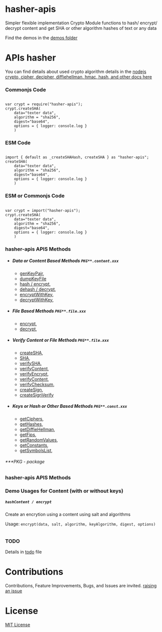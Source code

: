 # hasher-apis

Simpler flexible implementation Crypto Module functions to hash/ encrypt/ decrypt content and get SHA or other algorithm hashes of text or any data

Find the demos in the [demos folder](./demos)

# APIs hasher

You can find details about used crypto algorithm details in the [nodejs crypto, cipher, decipher, diffiehellman, hmac, hash, and other docs here](https://nodejs.org/api/crypto.html)


### Commonjs Code

```

var crypt = require("hasher-apis");
crypt.createSHA(
    data="texter data", 
    algorithm = "sha256", 
    digest="base64", 
    options = { logger: console.log }
    )

```

### ESM Code

```

import { default as _createSHAHash, createSHA } as "hasher-apis";
createSHA(
    data="texter data", 
    algorithm = "sha256", 
    digest="base64", 
    options = { logger: console.log }
    )

```

### ESM or Commonjs Code

```

var crypt = import("hasher-apis");
crypt.createSHA(
    data="texter data", 
    algorithm = "sha256", 
    digest="base64", 
    options = { logger: console.log }
    )

```


### hasher-apis APIS Methods


* ##### Data or Content Based Methods `PKG**.content.xxx`
    - [genKeyPair](#genkeypair), 
    - [dumpKeyFile](#dumpkeyfile)
    - [hash / encrypt](#encrypt), 
    - [dehash / decrypt](#decrypt), 
    - [encryptWithKey](#encryptwithkey), 
    - [decryptWithKey](#decryptwithkey),
* ##### File Based Methods `PKG**.file.xxx`
    - [encrypt](#fileencrypt), 
    - [decrypt](#filedecrypt), 
    <!-- - [hash](#hashfile), 
    - [dehash](#dehashfile),  -->
* ##### Verify Content or File Methods `PKG**.file.xxx`
    - [createSHA](#createsha), 
    - [SHA](#createsha), 
    - [verifySHA](#verifysha), 
    - [verifyContent](#verifyfilecontent), 
    - [verifyEncrypt](#verifyhashedfile), 
    - [verifyContent](#verifyhashedfile), 
    - [verifyChecksum](#verifyfile), 
    - [createSign](#createsign), 
    - [createSignVerify](#createsignverify)
* ##### Keys or Hash or Other Based Methods `PKG**.const.xxx`
    - [getCiphers](#getciphers), 
    - [getHashes](#gethashes), 
    - [getDiffieHellman](#getdiffiehellman), 
    - [getFips](#getfips), 
    - [getRandomValues](#getrandomvalues), 
    - [getConstants](#getconstants), 
    - [getSymbolsList](#getsymbolslist), 
    

###### ***PKG - package

### hasher-apis APIS Methods



### Demo Usages for Content (with or without keys)


##### <a name="crypt"></a> `hashContent / encrypt`

Create an encrytion using a content using salt and algorithms

Usage: `encrypt(data, salt, algorithm, keyAlgorithm, digest, options)`


```

```



### TODO

Details in [todo](./.todo) file


# Contributions

Contributions, Feature Improvements, Bugs, and Issues are invited. [raising an issue](https://github.com/ganeshkbhat/apis-hasher/issues)


# License

[MIT License](./LICENSE)

